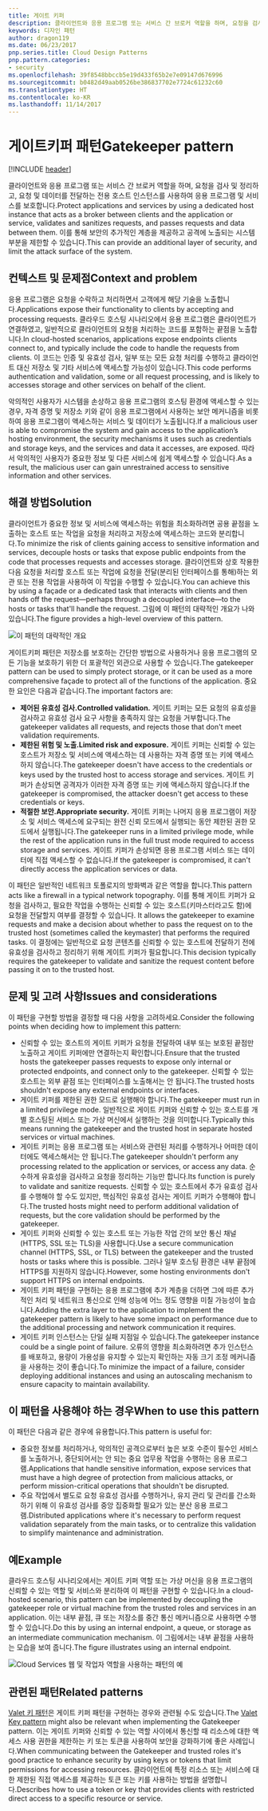 ```yaml
---
title: 게이트 키퍼
description: 클라이언트와 응용 프로그램 또는 서비스 간 브로커 역할을 하며, 요청을 검사 및 정리하고, 요청 및 데이터를 전달하는 전용 호스트 인스턴스를 사용하여 응용 프로그램 및 서비스를 보호합니다.
keywords: 디자인 패턴
author: dragon119
ms.date: 06/23/2017
pnp.series.title: Cloud Design Patterns
pnp.pattern.categories:
- security
ms.openlocfilehash: 39f8548bbccb5e19d433f65b2e7e09147d676996
ms.sourcegitcommit: b0482d49aab0526be386837702e7724c61232c60
ms.translationtype: HT
ms.contentlocale: ko-KR
ms.lasthandoff: 11/14/2017
---
```

# <a name="gatekeeper-pattern"></a><span data-ttu-id="9609c-104">게이트키퍼 패턴</span><span class="sxs-lookup"><span data-stu-id="9609c-104">Gatekeeper pattern</span></span>

[!INCLUDE [header](../_includes/header.md)]

<span data-ttu-id="9609c-105">클라이언트와 응용 프로그램 또는 서비스 간 브로커 역할을 하며, 요청을 검사 및 정리하고, 요청 및 데이터를 전달하는 전용 호스트 인스턴스를 사용하여 응용 프로그램 및 서비스를 보호합니다.</span><span class="sxs-lookup"><span data-stu-id="9609c-105">Protect applications and services by using a dedicated host instance that acts as a broker between clients and the application or service, validates and sanitizes requests, and passes requests and data between them.</span></span> <span data-ttu-id="9609c-106">이를 통해 보안의 추가적인 계층을 제공하고 공격에 노출되는 시스템 부분을 제한할 수 있습니다.</span><span class="sxs-lookup"><span data-stu-id="9609c-106">This can provide an additional layer of security, and limit the attack surface of the system.</span></span>

## <a name="context-and-problem"></a><span data-ttu-id="9609c-107">컨텍스트 및 문제점</span><span class="sxs-lookup"><span data-stu-id="9609c-107">Context and problem</span></span>

<span data-ttu-id="9609c-108">응용 프로그램은 요청을 수락하고 처리하면서 고객에게 해당 기술을 노출합니다.</span><span class="sxs-lookup"><span data-stu-id="9609c-108">Applications expose their functionality to clients by accepting and processing requests.</span></span> <span data-ttu-id="9609c-109">클라우드 호스팅 시나리오에서 응용 프로그램은 클라이언트가 연결하였고, 일반적으로 클라이언트의 요청을 처리하는 코드를 포함하는 끝점을 노출합니다.</span><span class="sxs-lookup"><span data-stu-id="9609c-109">In cloud-hosted scenarios, applications expose endpoints clients connect to, and typically include the code to handle the requests from clients.</span></span> <span data-ttu-id="9609c-110">이 코드는 인증 및 유효성 검사, 일부 또는 모든 요청 처리를 수행하고 클라이언트 대신 저장소 및 기타 서비스에 액세스할 가능성이 있습니다.</span><span class="sxs-lookup"><span data-stu-id="9609c-110">This code performs authentication and validation, some or all request processing, and is likely to accesses storage and other services on behalf of the client.</span></span>

<span data-ttu-id="9609c-111">악의적인 사용자가 시스템을 손상하고 응용 프로그램의 호스팅 환경에 액세스할 수 있는 경우, 자격 증명 및 저장소 키와 같이 응용 프로그램에서 사용하는 보안 메커니즘을 비롯하여 응용 프로그램이 액세스하는 서비스 및 데이터가 노출됩니다.</span><span class="sxs-lookup"><span data-stu-id="9609c-111">If a malicious user is able to compromise the system and gain access to the application’s hosting environment, the security mechanisms it uses such as credentials and storage keys, and the services and data it accesses, are exposed.</span></span> <span data-ttu-id="9609c-112">따라서 악의적인 사용자가 중요한 정보 및 다른 서비스에 쉽게 액세스할 수 있습니다.</span><span class="sxs-lookup"><span data-stu-id="9609c-112">As a result, the malicious user can gain unrestrained access to sensitive information and other services.</span></span>

## <a name="solution"></a><span data-ttu-id="9609c-113">해결 방법</span><span class="sxs-lookup"><span data-stu-id="9609c-113">Solution</span></span>

<span data-ttu-id="9609c-114">클라이언트가 중요한 정보 및 서비스에 액세스하는 위험을 최소화하려면 공용 끝점을 노출하는 호스트 또는 작업을 요청을 처리하고 저장소에 액세스하는 코드와 분리합니다.</span><span class="sxs-lookup"><span data-stu-id="9609c-114">To minimize the risk of clients gaining access to sensitive information and services, decouple hosts or tasks that expose public endpoints from the code that processes requests and accesses storage.</span></span> <span data-ttu-id="9609c-115">클라이언트와 상호 작용한 다음 요청을 처리할 호스트 또는 작업에 요청을 전달(분리된 인터페이스를 통해)하는 외관 또는 전용 작업을 사용하여 이 작업을 수행할 수 있습니다.</span><span class="sxs-lookup"><span data-stu-id="9609c-115">You can achieve this by using a façade or a dedicated task that interacts with clients and then hands off the request&mdash;perhaps through a decoupled interface&mdash;to the hosts or tasks that'll handle the request.</span></span> <span data-ttu-id="9609c-116">그림에 이 패턴의 대략적인 개요가 나와 있습니다.</span><span class="sxs-lookup"><span data-stu-id="9609c-116">The figure provides a high-level overview of this pattern.</span></span>

![이 패턴의 대략적인 개요](./_images/gatekeeper-diagram.png)


<span data-ttu-id="9609c-118">게이트키퍼 패턴은 저장소를 보호하는 간단한 방법으로 사용하거나 응용 프로그램의 모든 기능을 보호하기 위한 더 포괄적인 외관으로 사용할 수 있습니다.</span><span class="sxs-lookup"><span data-stu-id="9609c-118">The gatekeeper pattern can be used to simply protect storage, or it can be used as a more comprehensive façade to protect all of the functions of the application.</span></span> <span data-ttu-id="9609c-119">중요한 요인은 다음과 같습니다.</span><span class="sxs-lookup"><span data-stu-id="9609c-119">The important factors are:</span></span>

- <span data-ttu-id="9609c-120">**제어된 유효성 검사.**</span><span class="sxs-lookup"><span data-stu-id="9609c-120">**Controlled validation.**</span></span> <span data-ttu-id="9609c-121">게이트 키퍼는 모든 요청의 유효성을 검사하고 유효성 검사 요구 사항을 충족하지 않는 요청을 거부합니다.</span><span class="sxs-lookup"><span data-stu-id="9609c-121">The gatekeeper validates all requests, and rejects those that don't meet validation requirements.</span></span>
- <span data-ttu-id="9609c-122">**제한된 위험 및 노출.**</span><span class="sxs-lookup"><span data-stu-id="9609c-122">**Limited risk and exposure.**</span></span> <span data-ttu-id="9609c-123">게이트 키퍼는 신뢰할 수 있는 호스트가 저장소 및 서비스에 액세스하는 데 사용하는 자격 증명 또는 키에 액세스하지 않습니다.</span><span class="sxs-lookup"><span data-stu-id="9609c-123">The gatekeeper doesn't have access to the credentials or keys used by the trusted host to access storage and services.</span></span> <span data-ttu-id="9609c-124">게이트 키퍼가 손상되면 공격자가 이러한 자격 증명 또는 키에 액세스하지 않습니다.</span><span class="sxs-lookup"><span data-stu-id="9609c-124">If the gatekeeper is compromised, the attacker doesn't get access to these credentials or keys.</span></span>
- <span data-ttu-id="9609c-125">**적절한 보안.**</span><span class="sxs-lookup"><span data-stu-id="9609c-125">**Appropriate security.**</span></span> <span data-ttu-id="9609c-126">게이트 키퍼는 나머지 응용 프로그램이 저장소 및 서비스 액세스에 요구되는 완전 신뢰 모드에서 실행되는 동안 제한된 권한 모드에서 실행됩니다.</span><span class="sxs-lookup"><span data-stu-id="9609c-126">The gatekeeper runs in a limited privilege mode, while the rest of the application runs in the full trust mode required to access storage and services.</span></span> <span data-ttu-id="9609c-127">게이트 키퍼가 손상되면 응용 프로그램 서비스 또는 데이터에 직접 액세스할 수 없습니다.</span><span class="sxs-lookup"><span data-stu-id="9609c-127">If the gatekeeper is compromised, it can't directly access the application services or data.</span></span>

<span data-ttu-id="9609c-128">이 패턴은 일반적인 네트워크 토폴로지의 방화벽과 같은 역할을 합니다.</span><span class="sxs-lookup"><span data-stu-id="9609c-128">This pattern acts like a firewall in a typical network topography.</span></span> <span data-ttu-id="9609c-129">이를 통해 게이트 키퍼가 요청을 검사하고, 필요한 작업을 수행하는 신뢰할 수 있는 호스트(키마스터라고도 함)에 요청을 전달할지 여부를 결정할 수 있습니다. </span><span class="sxs-lookup"><span data-stu-id="9609c-129">It allows the gatekeeper to examine requests and make a decision about whether to pass the request on to the trusted host (sometimes called the keymaster) that performs the required tasks.</span></span> <span data-ttu-id="9609c-130">이 결정에는 일반적으로 요청 콘텐츠를 신뢰할 수 있는 호스트에 전달하기 전에 유효성을 검사하고 정리하기 위해 게이트 키퍼가 필요합니다.</span><span class="sxs-lookup"><span data-stu-id="9609c-130">This decision typically requires the gatekeeper to validate and sanitize the request content before passing it on to the trusted host.</span></span>

## <a name="issues-and-considerations"></a><span data-ttu-id="9609c-131">문제 및 고려 사항</span><span class="sxs-lookup"><span data-stu-id="9609c-131">Issues and considerations</span></span>

<span data-ttu-id="9609c-132">이 패턴을 구현할 방법을 결정할 때 다음 사항을 고려하세요.</span><span class="sxs-lookup"><span data-stu-id="9609c-132">Consider the following points when deciding how to implement this pattern:</span></span>

- <span data-ttu-id="9609c-133">신뢰할 수 있는 호스트의 게이트 키퍼가 요청을 전달하여 내부 또는 보호된 끝점만 노출하고 게이트 키퍼에만 연결하는지 확인합니다.</span><span class="sxs-lookup"><span data-stu-id="9609c-133">Ensure that the trusted hosts the gatekeeper passes requests to expose only internal or protected endpoints, and connect only to the gatekeeper.</span></span> <span data-ttu-id="9609c-134">신뢰할 수 있는 호스트는 외부 끝점 또는 인터페이스를 노출해서는 안 됩니다.</span><span class="sxs-lookup"><span data-stu-id="9609c-134">The trusted hosts shouldn't expose any external endpoints or interfaces.</span></span>
- <span data-ttu-id="9609c-135">게이트 키퍼를 제한된 권한 모드로 실행해야 합니다.</span><span class="sxs-lookup"><span data-stu-id="9609c-135">The gatekeeper must run in a limited privilege mode.</span></span> <span data-ttu-id="9609c-136">일반적으로 게이트 키퍼와 신뢰할 수 있는 호스트를 개별 호스팅된 서비스 또는 가상 머신에서 실행하는 것을 의미합니다.</span><span class="sxs-lookup"><span data-stu-id="9609c-136">Typically this means running the gatekeeper and the trusted host in separate hosted services or virtual machines.</span></span>
- <span data-ttu-id="9609c-137">게이트 키퍼는 응용 프로그램 또는 서비스와 관련된 처리를 수행하거나 어떠한 데이터에도 액세스해서는 안 됩니다.</span><span class="sxs-lookup"><span data-stu-id="9609c-137">The gatekeeper shouldn't perform any processing related to the application or services, or access any data.</span></span> <span data-ttu-id="9609c-138">순수하게 유효성을 검사하고 요청을 정리하는 기능만 합니다.</span><span class="sxs-lookup"><span data-stu-id="9609c-138">Its function is purely to validate and sanitize requests.</span></span> <span data-ttu-id="9609c-139">신뢰할 수 있는 호스트에서 추가 유효성 검사를 수행해야 할 수도 있지만, 핵심적인 유효성 검사는 게이트 키퍼가 수행해야 합니다.</span><span class="sxs-lookup"><span data-stu-id="9609c-139">The trusted hosts might need to perform additional validation of requests, but the core validation should be performed by the gatekeeper.</span></span>
- <span data-ttu-id="9609c-140">게이트 키퍼와 신뢰할 수 있는 호스트 또는 가능한 작업 간의 보안 통신 채널(HTTPS, SSL 또는 TLS)을 사용합니다.</span><span class="sxs-lookup"><span data-stu-id="9609c-140">Use a secure communication channel (HTTPS, SSL, or TLS) between the gatekeeper and the trusted hosts or tasks where this is possible.</span></span> <span data-ttu-id="9609c-141">그러나 일부 호스팅 환경은 내부 끝점에 HTTPS를 지원하지 않습니다.</span><span class="sxs-lookup"><span data-stu-id="9609c-141">However, some hosting environments don't support HTTPS on internal endpoints.</span></span>
- <span data-ttu-id="9609c-142">게이트 키퍼 패턴을 구현하는 응용 프로그램에 추가 계층을 더하면 그에 따른 추가적인 처리 및 네트워크 통신으로 인해 성능에 어느 정도 영향을 미칠 가능성이 높습니다.</span><span class="sxs-lookup"><span data-stu-id="9609c-142">Adding the extra layer to the application to implement the gatekeeper pattern is likely to have some impact on performance due to the additional processing and network communication it requires.</span></span>
- <span data-ttu-id="9609c-143">게이트 키퍼 인스턴스는 단일 실패 지점일 수 있습니다.</span><span class="sxs-lookup"><span data-stu-id="9609c-143">The gatekeeper instance could be a single point of failure.</span></span> <span data-ttu-id="9609c-144">오류의 영향을 최소화하려면 추가 인스턴스를 배포하고, 용량이 가용성을 유지할 수 있는지 확인하는 자동 크기 조정 메커니즘을 사용하는 것이 좋습니다.</span><span class="sxs-lookup"><span data-stu-id="9609c-144">To minimize the impact of a failure, consider deploying additional instances and using an autoscaling mechanism to ensure capacity to maintain availability.</span></span>

## <a name="when-to-use-this-pattern"></a><span data-ttu-id="9609c-145">이 패턴을 사용해야 하는 경우</span><span class="sxs-lookup"><span data-stu-id="9609c-145">When to use this pattern</span></span>

<span data-ttu-id="9609c-146">이 패턴은 다음과 같은 경우에 유용합니다.</span><span class="sxs-lookup"><span data-stu-id="9609c-146">This pattern is useful for:</span></span>

- <span data-ttu-id="9609c-147">중요한 정보를 처리하거나, 악의적인 공격으로부터 높은 보호 수준이 필수인 서비스를 노출하거나, 중단되어서는 안 되는 중요 업무용 작업을 수행하는 응용 프로그램.</span><span class="sxs-lookup"><span data-stu-id="9609c-147">Applications that handle sensitive information, expose services that must have a high degree of protection from malicious attacks, or perform mission-critical operations that shouldn't be disrupted.</span></span>
- <span data-ttu-id="9609c-148">주요 작업에서 별도로 요청 유효성 검사를 수행하거나, 유지 관리 및 관리를 간소화하기 위해 이 유효성 검사를 중앙 집중화할 필요가 있는 분산 응용 프로그램.</span><span class="sxs-lookup"><span data-stu-id="9609c-148">Distributed applications where it's necessary to perform request validation separately from the main tasks, or to centralize this validation to simplify maintenance and administration.</span></span>

## <a name="example"></a><span data-ttu-id="9609c-149">예</span><span class="sxs-lookup"><span data-stu-id="9609c-149">Example</span></span>

<span data-ttu-id="9609c-150">클라우드 호스팅 시나리오에서는 게이트 키퍼 역할 또는 가상 머신을 응용 프로그램의 신뢰할 수 있는 역할 및 서비스와 분리하여 이 패턴을 구현할 수 있습니다.</span><span class="sxs-lookup"><span data-stu-id="9609c-150">In a cloud-hosted scenario, this pattern can be implemented by decoupling the gatekeeper role or virtual machine from the trusted roles and services in an application.</span></span> <span data-ttu-id="9609c-151">이는 내부 끝점, 큐 또는 저장소를 중간 통신 메커니즘으로 사용하면 수행할 수 있습니다.</span><span class="sxs-lookup"><span data-stu-id="9609c-151">Do this by using an internal endpoint, a queue, or storage as an intermediate communication mechanism.</span></span> <span data-ttu-id="9609c-152">이 그림에서는 내부 끝점을 사용하는 모습을 보여 줍니다.</span><span class="sxs-lookup"><span data-stu-id="9609c-152">The figure illustrates using an internal endpoint.</span></span>

![Cloud Services 웹 및 작업자 역할을 사용하는 패턴의 예](./_images/gatekeeper-endpoint.png)


## <a name="related-patterns"></a><span data-ttu-id="9609c-154">관련된 패턴</span><span class="sxs-lookup"><span data-stu-id="9609c-154">Related patterns</span></span>

<span data-ttu-id="9609c-155">[Valet 키 패턴](valet-key.md)은 게이트 키퍼 패턴을 구현하는 경우와 관련될 수도 있습니다.</span><span class="sxs-lookup"><span data-stu-id="9609c-155">The [Valet Key pattern](valet-key.md) might also be relevant when implementing the Gatekeeper pattern.</span></span> <span data-ttu-id="9609c-156">이는 게이트 키퍼와 신뢰할 수 있는 역할 사이에서 통신할 때 리소스에 대한 액세스 사용 권한을 제한하는 키 또는 토큰을 사용하여 보안을 강화하기에 좋은 사례입니다.</span><span class="sxs-lookup"><span data-stu-id="9609c-156">When communicating between the Gatekeeper and trusted roles it's good practice to enhance security by using keys or tokens that limit permissions for accessing resources.</span></span> <span data-ttu-id="9609c-157">클라이언트에 특정 리소스 또는 서비스에 대한 제한된 직접 액세스를 제공하는 토큰 또는 키를 사용하는 방법을 설명합니다.</span><span class="sxs-lookup"><span data-stu-id="9609c-157">Describes how to use a token or key that provides clients with restricted direct access to a specific resource or service.</span></span>
